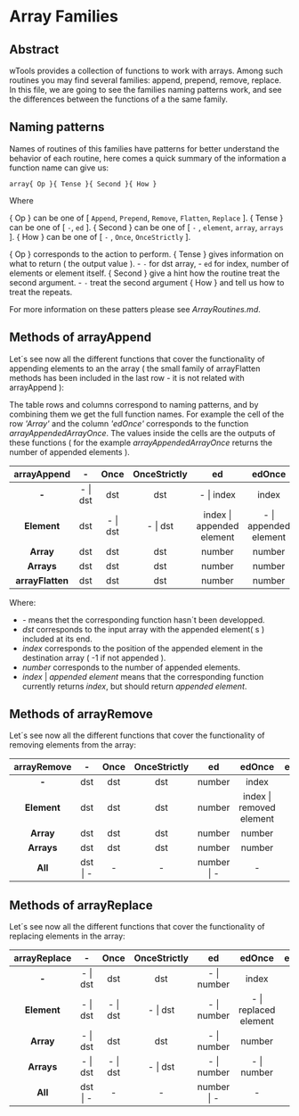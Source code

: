 # Array Families

## Abstract

  wTools provides a collection of functions to work with arrays.
  Among such routines you may find several families: append, prepend, remove, replace.
  In this file, we are going to see the families naming patterns work, and see the differences between the functions of a the same family.

## Naming patterns

  Names of routines of this families have patterns for better understand the behavior of each routine, here comes a quick summary of the information a function name can give us:

  `array{ Op }{ Tense }{ Second }{ How }`

  Where

  { Op } can be one of [ `Append`, `Prepend`, `Remove`, `Flatten`, `Replace` ].
  { Tense } can be one of [ `-`, `ed` ].
  { Second } can be one of [ `-` , `element`, `array`, `arrays` ].
  { How } can be one of [ `-` , `Once`, `OnceStrictly` ].

  { Op } corresponds to the action to perform.
  { Tense } gives information on what to return ( the output value ).
    - `-` for dst array,
    - `ed` for index, number of elements or element itself.
  { Second } give a hint how the routine treat the second argument.
    - `-` treat the second argument
  { How } and tell us how to treat the repeats.

  For more information on these patters please see *ArrayRoutines.md*.

## Methods of arrayAppend

  Let´s see now all the different functions that cover the functionality of appending elements to an the array
  ( the small family of arrayFlatten methods has been included in the last row - it is not related with arrayAppend ):

  The table rows and columns correspond to naming patterns, and by combining them we get the full function names. For example the cell of the row *'Array'* and the column *'edOnce'* corresponds to the function *arrayAppendedArrayOnce*. The values inside the cells are the outputs of these functions ( for the example *arrayAppendedArrayOnce* returns the number of appended elements ).

  | **arrayAppend** | **-** | **Once** | **OnceStrictly** | **ed** | **edOnce** | **edOnceStrictly** |
  | :---: | :---: | :---: | :---: | :---: | :---: | :---: |
  | **-** | - \| dst | dst | dst | - \| index | index | - \| index |
  | **Element** | dst | - \| dst | - \| dst | index \| appended element | - \| appended element | - \| appended element |
  | **Array** | dst | dst | dst | number | number | - \| number |
  | **Arrays** | dst | dst | dst | number | number | - \| number |
  | **arrayFlatten** | dst | dst | dst | number | number | - \| number |

  Where:
  - *-* means thet the corresponding function hasn´t been developped.
  - *dst* corresponds to the input array with the appended element( s ) included at its end.
  - *index* corresponds to the position of the appended element in the destination array ( -1 if not appended ).
  - *number* corresponds to the number of appended elements.
  - *index* | *appended element* means that the corresponding function currently returns *index*, but should
  return *appended element*.

## Methods of arrayRemove

  Let´s see now all the different functions that cover the functionality of removing elements from the array:

  | **arrayRemove** | **-** | **Once** | **OnceStrictly** | **ed** | **edOnce** | **edOnceStrictly** |
  | :---: | :---: | :---: | :---: | :---: | :---: | :---: |
  | **-** | dst | dst | dst | number | index | index |
  | **Element** | dst | dst | dst | number | index \| removed element | removed element |
  | **Array** | dst | dst | dst | number | number | number |
  | **Arrays** | dst | dst | dst | number | number | number |
  | **All** | dst \| - | - | - | number \| - | - | - |

## Methods of arrayReplace

  Let´s see now all the different functions that cover the functionality of replacing elements in the array:

  | **arrayReplace** | **-** | **Once** | **OnceStrictly** | **ed** | **edOnce** | **edOnceStrictly** |
  | :---: | :---: | :---: | :---: | :---: | :---: | :---: |
  | **-** | - \| dst | dst | dst | - \| number | index | index |
  | **Element** | - \| dst | - \| dst | - \| dst | - \| number | - \| replaced element |  - \| replaced element |
  | **Array** | - \| dst | dst | dst | - \| number | number | - \| number |
  | **Arrays** | - \| dst | - \| dst | - \| dst | - \| number | - \| number | - \| number |
  | **All** | dst \| - | - | - | number \| - | - | - |
